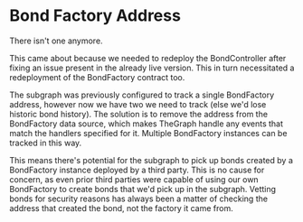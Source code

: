 # Bond Factory Address

There isn't one anymore.

This came about because we needed to redeploy the BondController after fixing an issue present in the already live version.
This in turn necessitated a redeployment of the BondFactory contract too.

The subgraph was previously configured to track a single BondFactory address, however now we have two we need to track (else we'd lose historic bond history).
The solution is to remove the address from the BondFactory data source, which makes TheGraph handle any events that match the handlers specified for it.
Multiple BondFactory instances can be tracked in this way.

This means there's potential for the subgraph to pick up bonds created by a BondFactory instance deployed by a third party.
This is no cause for concern, as even prior third parties were capable of using our own BondFactory to create bonds that we'd pick up in the subgraph.
Vetting bonds for security reasons has always been a matter of checking the address that created the bond, not the factory it came from.

